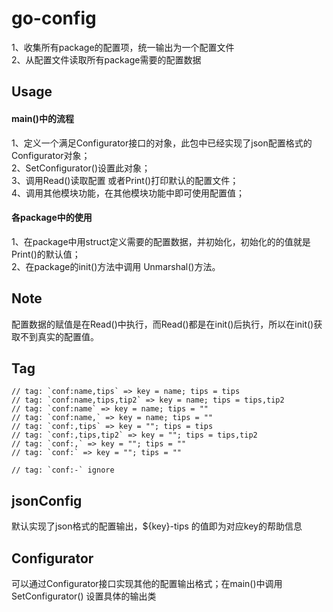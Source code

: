 # go-config

1、收集所有package的配置项，统一输出为一个配置文件  
2、从配置文件读取所有package需要的配置数据

## Usage  

#### main()中的流程
1、定义一个满足Configurator接口的对象，此包中已经实现了json配置格式的Configurator对象；  
2、SetConfigurator()设置此对象；  
3、调用Read()读取配置 或者Print()打印默认的配置文件；  
4、调用其他模块功能，在其他模块功能中即可使用配置值；  

#### 各package中的使用
1、在package中用struct定义需要的配置数据，并初始化，初始化的的值就是Print()的默认值；  
2、在package的init()方法中调用 Unmarshal()方法。  

## Note 
配置数据的赋值是在Read()中执行，而Read()都是在init()后执行，所以在init()获取不到真实的配置值。

## Tag

```
// tag: `conf:name,tips` => key = name; tips = tips
// tag: `conf:name,tips,tip2` => key = name; tips = tips,tip2
// tag: `conf:name` => key = name; tips = ""
// tag: `conf:name,` => key = name; tips = ""
// tag: `conf:,tips` => key = ""; tips = tips
// tag: `conf:,tips,tip2` => key = ""; tips = tips,tip2
// tag: `conf:,` => key = ""; tips = ""
// tag: `conf:` => key = ""; tips = ""

// tag: `conf:-` ignore
```


## jsonConfig  
默认实现了json格式的配置输出，${key}-tips 的值即为对应key的帮助信息

## Configurator
可以通过Configurator接口实现其他的配置输出格式；在main()中调用SetConfigurator()
设置具体的输出类
